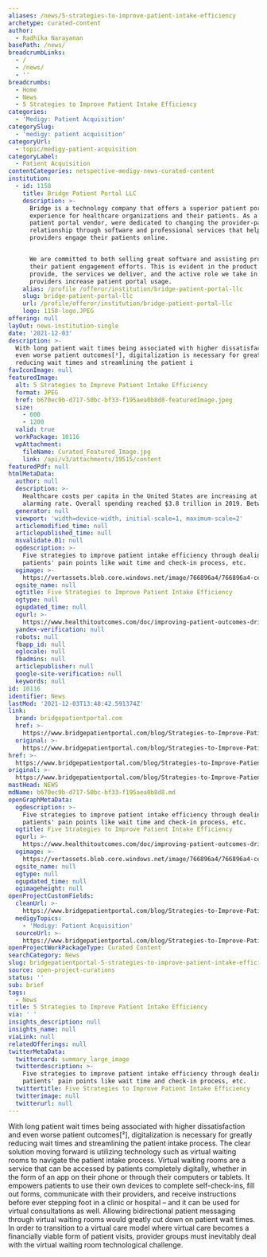 ```yaml
---
aliases: /news/5-strategies-to-improve-patient-intake-efficiency
archetype: curated-content
author:
  - Radhika Narayanan
basePath: /news/
breadcrumbLinks:
  - /
  - /news/
  - ''
breadcrumbs:
  - Home
  - News
  - 5 Strategies to Improve Patient Intake Efficiency
categories:
  - 'Medigy: Patient Acquisition'
categorySlug:
  - 'medigy: patient acquisition'
categoryUrl:
  - topic/medigy-patient-acquisition
categoryLabel:
  - Patient Acquisition
contentCategories: netspective-medigy-news-curated-content
institution:
  - id: 1158
    title: Bridge Patient Portal LLC
    description: >-
      Bridge is a technology company that offers a superior patient portal
      experience for healthcare organizations and their patients. As a leading
      patient portal vendor, were dedicated to changing the provider-patient
      relationship through software and professional services that help
      providers engage their patients online.


      We are committed to both selling great software and assisting providers in
      their patient engagement efforts. This is evident in the product we
      provide, the services we deliver, and the active role we take in helping
      providers increase patient portal usage.
    alias: /profile /offeror/institution/bridge-patient-portal-llc
    slug: bridge-patient-portal-llc
    url: /profile/offeror/institution/bridge-patient-portal-llc
    logo: 1158-logo.JPEG
offering: null
layOut: news-institution-single
date: '2021-12-03'
description: >-
  With long patient wait times being associated with higher dissatisfaction and
  even worse patient outcomes[²], digitalization is necessary for greatly
  reducing wait times and streamlining the patient i
favIconImage: null
featuredImage:
  alt: 5 Strategies to Improve Patient Intake Efficiency
  format: JPEG
  href: b670ec9b-d717-50bc-bf33-f195aea0b8d8-featuredImage.jpeg
  size:
    - 600
    - 1200
  valid: true
  workPackage: 10116
  wpAttachment:
    fileName: Curated_Featured_Image.jpg
    link: /api/v3/attachments/19515/content
featuredPdf: null
htmlMetaData:
  author: null
  description: >-
    Healthcare costs per capita in the United States are increasing at an
    alarming rate. Overall spending reached $3.8 trillion in 2019. Between...
  generator: null
  viewport: 'width=device-width, initial-scale=1, maximum-scale=2'
  articlemodified_time: null
  articlepublished_time: null
  msvalidate.01: null
  ogdescription: >-
    Five strategies to improve patient intake efficiency through dealing with
    patients' pain points like wait time and check-in process, etc.
  ogimage: >-
    https://vertassets.blob.core.windows.net/image/766896a4/766896a4-cef1-4009-ad01-d5e48ea931dd/istock_1232630835_patient_doctor.jpg
  ogsite_name: null
  ogtitle: Five Strategies to Improve Patient Intake Efficiency
  ogtype: null
  ogupdated_time: null
  ogurl: >-
    https://www.healthitoutcomes.com/doc/improving-patient-outcomes-driving-revenue-in-an-era-of-value-based-care-0001
  yandex-verification: null
  robots: null
  fbapp_id: null
  oglocale: null
  fbadmins: null
  articlepublisher: null
  google-site-verification: null
  keywords: null
id: 10116
identifier: News
lastMod: '2021-12-03T13:48:42.591374Z'
link:
  brand: bridgepatientportal.com
  href: >-
    https://www.bridgepatientportal.com/blog/Strategies-to-Improve-Patient-Intake-Efficiency/
  original: >-
    https://www.bridgepatientportal.com/blog/Strategies-to-Improve-Patient-Intake-Efficiency/
href: >-
  https://www.bridgepatientportal.com/blog/Strategies-to-Improve-Patient-Intake-Efficiency/
original: >-
  https://www.bridgepatientportal.com/blog/Strategies-to-Improve-Patient-Intake-Efficiency/
mastHead: NEWS
mdName: b670ec9b-d717-50bc-bf33-f195aea0b8d8.md
openGraphMetaData:
  ogdescription: >-
    Five strategies to improve patient intake efficiency through dealing with
    patients' pain points like wait time and check-in process, etc.
  ogtitle: Five Strategies to Improve Patient Intake Efficiency
  ogurl: >-
    https://www.healthitoutcomes.com/doc/improving-patient-outcomes-driving-revenue-in-an-era-of-value-based-care-0001
  ogimage: >-
    https://vertassets.blob.core.windows.net/image/766896a4/766896a4-cef1-4009-ad01-d5e48ea931dd/istock_1232630835_patient_doctor.jpg
  ogsite_name: null
  ogtype: null
  ogupdated_time: null
  ogimageheight: null
openProjectCustomFields:
  cleanUrl: >-
    https://www.bridgepatientportal.com/blog/Strategies-to-Improve-Patient-Intake-Efficiency/
  medigyTopics:
    - 'Medigy: Patient Acquisition'
  sourceUrl: >-
    https://www.bridgepatientportal.com/blog/Strategies-to-Improve-Patient-Intake-Efficiency/
openProjectWorkPackageType: Curated Content
searchCategory: News
slug: bridgepatientportal-5-strategies-to-improve-patient-intake-efficiency
source: open-project-curations
status: ''
sub: brief
tags:
  - News
title: 5 Strategies to Improve Patient Intake Efficiency
via: ' '
insights_description: null
insights_name: null
viaLink: null
relatedOfferings: null
twitterMetaData:
  twittercard: summary_large_image
  twitterdescription: >-
    Five strategies to improve patient intake efficiency through dealing with
    patients' pain points like wait time and check-in process, etc.
  twittertitle: Five Strategies to Improve Patient Intake Efficiency
  twitterimage: null
  twitterurl: null
---
```

<p>With long patient wait times being associated with higher dissatisfaction and even worse patient outcomes[²], digitalization is necessary for greatly reducing wait times and streamlining the patient intake process.
The clear solution moving forward is utilizing technology such as virtual waiting rooms to navigate the patient intake process.
Virtual waiting rooms are a service that can be accessed by patients completely digitally, whether in the form of an app on their phone or through their computers or tablets.
It empowers patients to use their own devices to complete self-check-ins, fill out forms, communicate with their providers, and receive instructions before ever stepping foot in a clinic or hospital – and it can be used for virtual consultations as well.
Allowing bidirectional patient messaging through virtual waiting rooms would greatly cut down on patient wait times.
In order to transition to a virtual care model where virtual care becomes a financially viable form of patient visits, provider groups must inevitably deal with the virtual waiting room technological challenge.</p>